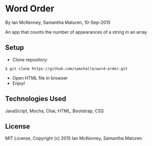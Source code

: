 Word Order
==========

By Ian McKenney, Samantha Maturen, 10-Sep-2015

An app that counts the number of appearances of a string in an array

Setup
----------
* Clone repository:
```console
$ git clone https://github.com/samchalle/word-order.git
```
* Open HTML file in browser
* Enjoy!

Technologies Used
----------
JavaScript, Mocha, Chai, HTML, Bootstrap, CSS

License
----------
MIT License, Copyright (c) 2015 Ian McKenney, Samantha Maturen
